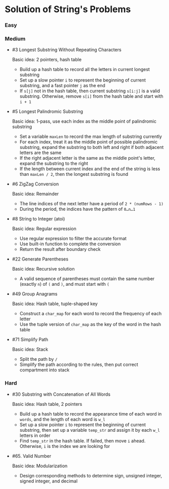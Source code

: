# Solution of String's Problems

### Easy



### Medium

- \#3 Longest Substring Without Repeating Characters

  Basic idea: 2 pointers, hash table

  - Build up a hash table to record all the letters in current longest substring
  - Set up a slow pointer `i` to represent the beginning of current substring, and a fast pointer `j` as the end
  - If `s[j]` not in the hash table, then current substring `s[i:j]` is a valid substring. Otherwise, remove `s[i]` from the hash table and start with `i + 1`

- \#5 Longest Palindromic Substring

  Basic idea: 1-pass, use each index as the middle point of palindromic substring

  - Set a variable `maxLen` to record the max length of substring currently
  - For each index, treat it as the middle point of possible palindromic substring, expand the substring to both left and right if both adjacent letters are the same
  - If the right adjacent letter is the same as the middle point's letter, expand the substring to the right
  - If the length between current index and the end of the string is less than `maxLen / 2`, then the longest substring is found

- \#6 ZigZag Conversion

  Basic idea: Remainder

  - The line indices of the next letter have a period of `2 * (numRows - 1)`
  - During the period, the indices have the pattern of `0…n…1`

- \#8 String to Integer (atoi)

  Basic idea: Regular expression

  - Use regular expression to filter the accurate format
  - Use built-in function to complete the conversion
  - Return the result after boundary check

- \#22 Generate Parentheses

  Basic idea: Recursive solution

  - A valid sequence of parentheses must contain the same number (exactly `n`) of `(` and `)`, and must start with `(`

- \#49 Group Anagrams

  Basic idea: Hash table, tuple-shaped key

  - Construct a `char_map` for each word to record the frequency of each letter
  - Use the tuple version of `char_map` as the key of the word in the hash table

- \#71 Simplify Path

  Basic idea: Stack

  - Split the path by `/`
  - Simplify the path according to the rules, then put correct compartment into stack

### Hard

- \#30 Substring with Concatenation of All Words

  Basic idea: Hash table, 2 pointers

  - Build up a hash table to record the appearance time of each word in `words`, and the length of each word is `w_l`
  - Set up a slow pointer `i` to represent the beginning of current substring, then set up a variable `temp_str` and assign it by each `w_l` letters in order
  - Find `temp_str` in the hash table. If failed, then move `i` ahead. Otherwise, `i` is the index we are looking for

- \#65. Valid Number

  Basic idea: Modularization

  - Design corresponding methods to determine sign, unsigned integer, signed integer, and decimal